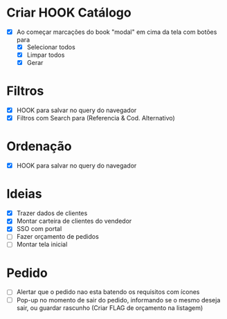 # Criar HOOK Catálogo

- [x] Ao começar marcações do book "modal" em cima da tela com botões para
  - [x] Selecionar todos
  - [x] Limpar todos
  - [x] Gerar

# Filtros

- [x] HOOK para salvar no query do navegador
- [x] Filtros com Search para (Referencia & Cod. Alternativo)

# Ordenação

- [x] HOOK para salvar no query do navegador

# Ideias

- [x] Trazer dados de clientes
- [x] Montar carteira de clientes do vendedor
- [x] SSO com portal
- [ ] Fazer orçamento de pedidos
- [ ] Montar tela inicial

# Pedido

- [ ] Alertar que o pedido nao esta batendo os requisitos com ícones
- [ ] Pop-up no momento de sair do pedido, informando se o mesmo deseja sair, ou guardar rascunho (Criar FLAG de orçamento na listagem)
